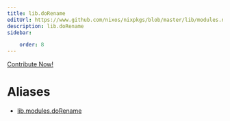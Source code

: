 ```yaml
---
title: lib.doRename
editUrl: https://www.github.com/nixos/nixpkgs/blob/master/lib/modules.nix#L1285C14
description: lib.doRename
sidebar:

    order: 8
---
```


<a href="https://www.github.com/nixos/nixpkgs/blob/master/lib/modules.nix#L1285C14">Contribute Now!</a>


# Aliases

- [lib.modules.doRename](./reference/lib/modules/lib-modules-doRename)


